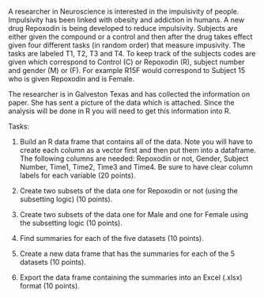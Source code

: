 

A researcher in Neuroscience is interested in the impulsivity of people.  Impulsivity has been linked with obesity and addiction in humans.  A new drug Repoxodin is being developed to reduce impulsivity.  Subjects are either given the compound or a control and then after the drug takes effect given four different tasks (in random order) that measure impusivity.  The tasks are labeled T1, T2, T3 and T4.  To keep track of the subjects codes are given which correspond to Control (C) or Repoxodin (R), subject number and gender (M) or (F).  For example R15F would correspond to Subject 15 who is given Repoxodin and is Female.

The researcher is in Galveston Texas and has collected the information on paper.  She has sent a picture of the data which is attached.  Since the analysis will be done in R you will need to get this information into R.

Tasks:

1.  Build an R data frame that contains all of the data.  Note you will have to create each column as a vector first and then put them into a dataframe.  The following columns are needed:  Repoxodin or not, Gender, Subject Number, Time1, Time2, Time3 and Time4.  Be sure to have clear column labels for each variable (20 points).

2.  Create two subsets of the data one for Repoxodin or not (using the subsetting logic) (10 points). 

3.  Create two subsets of the data one for Male and one for Female using the subsetting logic (10 points).  

4.  Find summaries for each of the five datasets (10 points). 

5.  Create a new data frame that has the summaries for each of the 5 datasets (10 points). 

6.  Export the data frame containing the summaries into an Excel (.xlsx) format (10 points).
